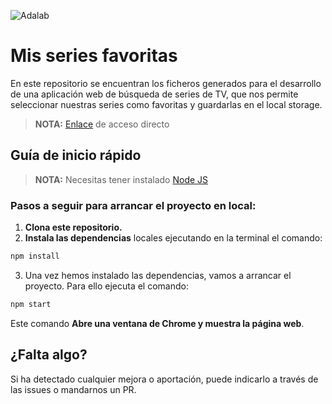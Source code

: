 ![Adalab](https://beta.adalab.es/resources/images/adalab-logo-155x61-bg-white.png)

# Mis series favoritas

En este repositorio se encuentran los ficheros generados para el desarrollo de una aplicación web de búsqueda de series de TV, que nos permite seleccionar nuestras series como favoritas y guardarlas en el local storage. 

> **NOTA:** [Enlace](http://beta.adalab.es/modulo-2-evaluacion-final-MariaSernaZ/) de acceso directo 


## Guía de inicio rápido

> **NOTA:** Necesitas tener instalado [Node JS](https://nodejs.org/) 

### Pasos a seguir para arrancar el proyecto en local:

1. **Clona este repositorio.**
2. **Instala las dependencias** locales ejecutando en la terminal el comando:

```bash
npm install
```
3. Una vez hemos instalado las dependencias, vamos a arrancar el proyecto. Para ello ejecuta el comando:

```bash
npm start
```

Este comando **Abre una ventana de Chrome y muestra la página web**.


## ¿Falta algo?

Si ha detectado cualquier mejora o aportación, puede indicarlo a través de las issues o mandarnos un PR.
